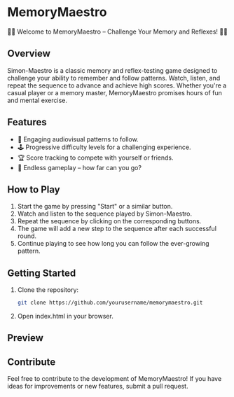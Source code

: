 # MemoryMaestro

🔵🔴 Welcome to MemoryMaestro – Challenge Your Memory and Reflexes! 🔴🔵

## Overview

Simon-Maestro is a classic memory and reflex-testing game designed to challenge your ability to remember and follow patterns. Watch, listen, and repeat the sequence to advance and achieve high scores. Whether you're a casual player or a memory master, MemoryMaestro promises hours of fun and mental exercise.

## Features

- 🎵 Engaging audiovisual patterns to follow.
- 🕹️ Progressive difficulty levels for a challenging experience.
- 🏆 Score tracking to compete with yourself or friends.
- 🔄 Endless gameplay – how far can you go?

## How to Play

1. Start the game by pressing "Start" or a similar button.
2. Watch and listen to the sequence played by Simon-Maestro.
3. Repeat the sequence by clicking on the corresponding buttons.
4. The game will add a new step to the sequence after each successful round.
5. Continue playing to see how long you can follow the ever-growing pattern.

## Getting Started

1. Clone the repository:

   ```bash
   git clone https://github.com/yourusername/memorymaestro.git
   ```

2. Open index.html in your browser.

## Preview



## Contribute

Feel free to contribute to the development of MemoryMaestro! If you have ideas for improvements or new features, submit a pull request.
